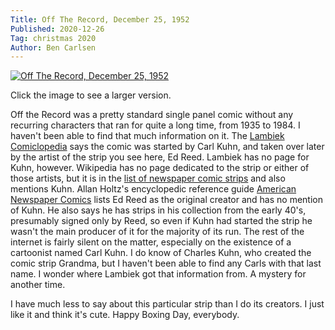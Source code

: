 ```yaml
---
Title: Off The Record, December 25, 1952
Published: 2020-12-26
Tag: christmas 2020
Author: Ben Carlsen
---
```


[![Off The Record, December 25, 1952](http://blog.arkholt.com/media/decstrips2020/26-off-the-record_Thu__Dec_25__1952_.jpg)](http://blog.arkholt.com/media/decstrips2020/26-off-the-record_Thu__Dec_25__1952_.jpg)

Click the image to see a larger version.

Off the Record was a pretty standard single panel comic without any recurring characters that ran for quite a long time, from 1935 to 1984. I haven't been able to find that much information on it. The [Lambiek Comiclopedia](https://www.lambiek.net/artists/r/reed_ed.htm) says the comic was started by Carl Kuhn, and taken over later by the artist of the strip you see here, Ed Reed. Lambiek has no page for Kuhn, however. Wikipedia has no page dedicated to the strip or either of those artists, but it is in the [list of newspaper comic strips](https://en.wikipedia.org/wiki/List_of_newspaper_comic_strips_G%E2%80%93O) and also mentions Kuhn. Allan Holtz's encyclopedic reference guide [American Newspaper Comics](https://www.press.umich.edu/2133963/american_newspaper_comics) lists Ed Reed as the original creator and has no mention of Kuhn. He also says he has strips in his collection from the early 40's, presumably signed only by Reed, so even if Kuhn had started the strip he wasn't the main producer of it for the majority of its run. The rest of the internet is fairly silent on the matter, especially on the existence of a cartoonist named Carl Kuhn. I do know of Charles Kuhn, who created the comic strip Grandma, but I haven't been able to find any Carls with that last name. I wonder where Lambiek got that information from. A mystery for another time.

I have much less to say about this particular strip than I do its creators. I just like it and think it's cute. Happy Boxing Day, everybody.
